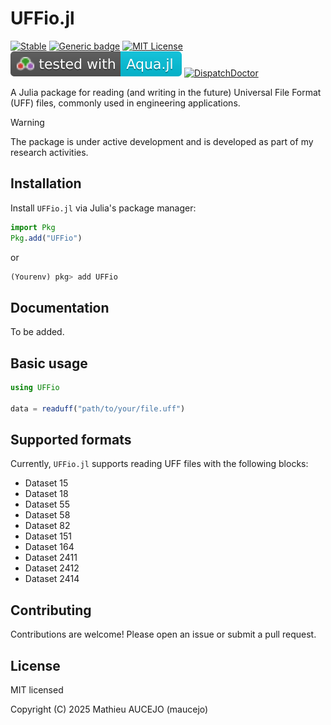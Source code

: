# UFFio.jl

[![Stable](https://img.shields.io/badge/docs-stable-blue.svg)](https://maucejo.github.io/UFFio.jl/)
[![Generic badge](https://img.shields.io/badge/Version-0.1.0-cornflowerblue.svg)]()
[![MIT License](https://img.shields.io/badge/License-MIT-forestgreen)](https://github.com/maucejo/elsearticle/blob/main/LICENSE)
[![Aqua QA](https://raw.githubusercontent.com/JuliaTesting/Aqua.jl/master/badge.svg)](https://github.com/JuliaTesting/Aqua.jl)
[![DispatchDoctor](https://img.shields.io/badge/%F0%9F%A9%BA_tested_with-DispatchDoctor.jl-blue?labelColor=white)](https://github.com/MilesCranmer/DispatchDoctor.jl)

A Julia package for reading (and writing in the future) Universal File Format (UFF) files, commonly used in engineering applications.

> [!WARNING]
> The package is under active development and is developed as part of my research activities.

## Installation

Install `UFFio.jl` via Julia's package manager:
```julia
import Pkg
Pkg.add("UFFio")
```

or
```julia
(Yourenv) pkg> add UFFio
```

## Documentation

To be added.

## Basic usage

```julia
using UFFio

data = readuff("path/to/your/file.uff")
```

## Supported formats
Currently, `UFFio.jl` supports reading UFF files with the following blocks:
- Dataset 15
- Dataset 18
- Dataset 55
- Dataset 58
- Dataset 82
- Dataset 151
- Dataset 164
- Dataset 2411
- Dataset 2412
- Dataset 2414

## Contributing

Contributions are welcome! Please open an issue or submit a pull request.

## License

MIT licensed

Copyright (C) 2025 Mathieu AUCEJO (maucejo)